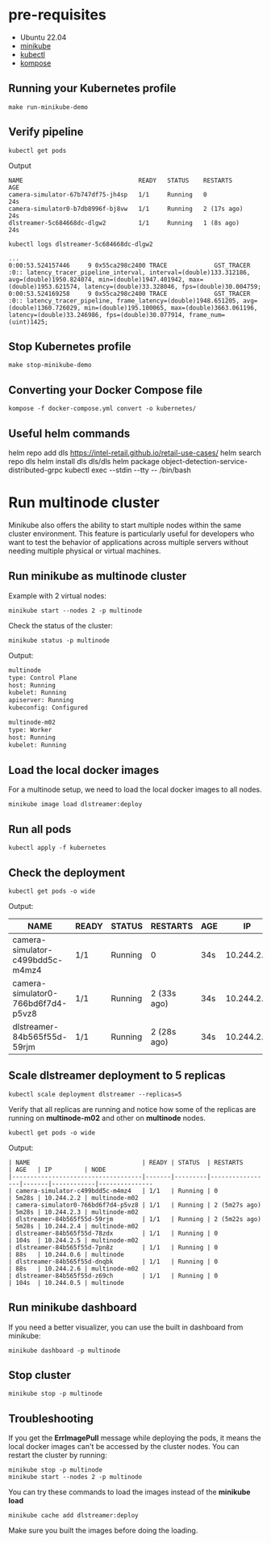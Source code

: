 # pre-requisites

- Ubuntu 22.04
- [minikube](https://minikube.sigs.k8s.io/docs/start/)
- [kubectl](https://kubernetes.io/docs/tasks/tools/install-kubectl-linux/)
- [kompose](https://github.com/kubernetes/kompose?tab=readme-ov-file#binary-installation)


## Running your Kubernetes profile

```
make run-minikube-demo
```

## Verify pipeline

```
kubectl get pods
```
Output
```
NAME                                READY   STATUS    RESTARTS      AGE
camera-simulator-67b747df75-jh4sp   1/1     Running   0             24s
camera-simulator0-b7db8996f-bj8vw   1/1     Running   2 (17s ago)   24s
dlstreamer-5c684668dc-dlgw2         1/1     Running   1 (8s ago)    24s
```

```
kubectl logs dlstreamer-5c684668dc-dlgw2
```

```
...
0:00:53.524157446     9 0x55ca298c2400 TRACE             GST_TRACER :0:: latency_tracer_pipeline_interval, interval=(double)133.312186, avg=(double)1950.824074, min=(double)1947.401942, max=(double)1953.621574, latency=(double)33.328046, fps=(double)30.004759;
0:00:53.524169258     9 0x55ca298c2400 TRACE             GST_TRACER :0:: latency_tracer_pipeline, frame_latency=(double)1948.651205, avg=(double)1360.726029, min=(double)195.100065, max=(double)3663.061196, latency=(double)33.246986, fps=(double)30.077914, frame_num=(uint)1425;
```

## Stop Kubernetes profile

```
make stop-minikube-demo
```

## Converting your Docker Compose file

``` 
kompose -f docker-compose.yml convert -o kubernetes/
```

## Useful helm commands

helm repo add dls https://intel-retail.github.io/retail-use-cases/
helm search repo dls
helm install dls dls/dls
helm package object-detection-service-distributed-grpc
kubectl exec --stdin --tty <container-id> -- /bin/bash

# Run multinode cluster

Minikube also offers the ability to start multiple nodes within the same cluster environment. This feature is particularly useful for developers who want to test the behavior of applications across multiple servers without needing multiple physical or virtual machines.

## Run minikube as multinode cluster

Example with 2 virtual nodes:

```
minikube start --nodes 2 -p multinode
```

Check the status of the cluster:

```
minikube status -p multinode
```

Output:

```bash
multinode
type: Control Plane
host: Running
kubelet: Running
apiserver: Running
kubeconfig: Configured

multinode-m02
type: Worker
host: Running
kubelet: Running
```

## Load the local docker images

For a multinode setup, we need to load the local docker images to all nodes.

```
minikube image load dlstreamer:deploy
```

## Run all pods

```
kubectl apply -f kubernetes
```

## Check the deployment

```
kubectl get pods -o wide
```

Output: 

| NAME                               | READY | STATUS  | RESTARTS    | AGE | IP        | NODE          
|------------------------------------|-------|---------|-------------|-----|-----------|---------------
| camera-simulator-c499bdd5c-m4mz4   | 1/1   | Running | 0           | 34s | 10.244.2.2| multinode-m02 
| camera-simulator0-766bd6f7d4-p5vz8 | 1/1   | Running | 2 (33s ago) | 34s | 10.244.2.3| multinode-m02 
| dlstreamer-84b565f55d-59rjm        | 1/1   | Running | 2 (28s ago) | 34s | 10.244.2.4| multinode-m02 


## Scale dlstreamer deployment to 5 replicas

```
kubectl scale deployment dlstreamer --replicas=5
```

Verify that all replicas are running and notice how some of the replicas are running on **multinode-m02** and other on **multinode** nodes.

```
kubectl get pods -o wide
```

Output:

```
| NAME                               | READY | STATUS  | RESTARTS        | AGE   | IP         | NODE          
|------------------------------------|-------|---------|-----------------|-------|------------|---------------
| camera-simulator-c499bdd5c-m4mz4   | 1/1   | Running | 0               | 5m28s | 10.244.2.2 | multinode-m02 
| camera-simulator0-766bd6f7d4-p5vz8 | 1/1   | Running | 2 (5m27s ago)   | 5m28s | 10.244.2.3 | multinode-m02 
| dlstreamer-84b565f55d-59rjm        | 1/1   | Running | 2 (5m22s ago)   | 5m28s | 10.244.2.4 | multinode-m02 
| dlstreamer-84b565f55d-78zdx        | 1/1   | Running | 0               | 104s  | 10.244.2.5 | multinode-m02 
| dlstreamer-84b565f55d-7pn8z        | 1/1   | Running | 0               | 88s   | 10.244.0.6 | multinode     
| dlstreamer-84b565f55d-dnqbk        | 1/1   | Running | 0               | 88s   | 10.244.2.6 | multinode-m02 
| dlstreamer-84b565f55d-z69ch        | 1/1   | Running | 0               | 104s  | 10.244.0.5 | multinode     

```

## Run minikube dashboard

If you need a better visualizer, you can use the built in dashboard from minikube:

```
minikube dashboard -p multinode
```

## Stop cluster

```
minikube stop -p multinode
```

## Troubleshooting

If you get the **ErrImagePull** message while deploying the pods, it means the local docker images can't be accessed by the cluster nodes.
You can restart the cluster by running:

```
minikube stop -p multinode
minikube start --nodes 2 -p multinode
```

You can try these commands to load the images instead of the **minikube load**

```
minikube cache add dlstreamer:deploy
```

Make sure you built the images before doing the loading.

